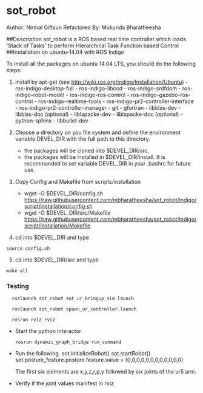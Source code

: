 # sot_robot

Author: Nirmal Giftsun
Refactored By: Mukunda Bharatheesha

##Description
sot_robot is a ROS based real time controller which loads 'Stack of Tasks' to perform Hierarchical Task Function based 
Control
##Installation on ubuntu-14.04 with ROS Indigo

To install all the packages on ubuntu 14.04 LTS, you should do the following
steps:

  1. install by apt-get (see http://wiki.ros.org/indigo/Installation/Ubuntu)
    - ros-indigo-desktop-full
    - ros-indigo-libccd
    - ros-indigo-srdfdom
    - ros-indigo-robot-model
    - ros-indigo-ros-control
    - ros-indigo-gazebo-ros-control
    - ros-indigo-realtime-tools
    - ros-indigo-pr2-controller-interface
    - ros-indigo-pr2-controller-manager
    - git
    - gfortran
    - libblas-dev
    - libblas-doc (optional)
    - liblapacke-dev
    - liblapacke-doc (optional)
    - python-sphinx
    - libbullet-dev
        

  2. Choose a directory on you file system and define the environment
     variable DEVEL_DIR with the full path to this directory.
     - the packages will be cloned into $DEVEL_DIR/src,
     - the packages will be installed in $DEVEL_DIR/install.
     It is recommanded to set variable DEVEL_DIR in your .bashrc for future use.

  3. Copy Config and Makefile from scripts/installation
      -  wget -O $DEVEL_DIR/config.sh https://raw.githubusercontent.com/mbharatheesha/sot_robot/indigo/script/installation/config.sh
      -  wget -O $DEVEL_DIR/src/Makefile https://raw.githubusercontent.com/mbharatheesha/sot_robot/indigo/script/installation/Makefile
  
  4. cd into $DEVEL_DIR and type

    source config.sh

  5. cd into $DEVEL_DIR/src and type

    make all
  
### Testing

      roslaunch sot_robot sot_ur_bringup_sim.launch

      roslaunch sot_robot spawn_ur_controller.launch
  
      rosrun rviz rviz

* Start the python interactor 

      rosrun dynamic_graph_bridge run_command
* Run the following.
      sot.initializeRobot()
      sot.startRobot()
      sot.posture_feature.posture.feature.value = (0,0,0,0,0,0,0,0,0,0,0,0)

  The first six elements are x,y,z,r,p,y followed by six joints of the ur5 arm.

* Verify if the joint values manifest in rviz
